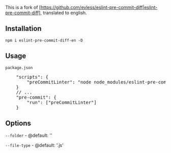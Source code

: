 This is a fork of [https://github.com/evless/eslint-pre-commit-diff|eslint-pre-commit-diff], translated to english.

## Installation
<code>npm i eslint-pre-commit-diff-en -D</code>

## Usage
<code>package.json</code>
<pre>
    "scripts": {
        "preCommitLinter": "node node_modules/eslint-pre-commit-diff-en --folder app"
    }
    // ...
    "pre-commit": {
        "run": ["preCommitLinter"]
    }
</pre>

## Options

<code>--folder</code> - @default: ''

<code>--file-type</code> - @default: '.js'
